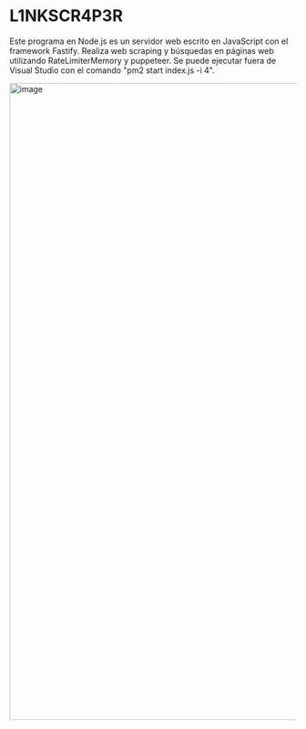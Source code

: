 # L1NKSCR4P3R

Este programa en Node.js es un servidor web escrito en JavaScript con el framework Fastify. Realiza web scraping y búsquedas en páginas web utilizando RateLimiterMemory y puppeteer. Se puede ejecutar fuera de Visual Studio con el comando "pm2 start index.js -i 4".

<img width="1117" alt="image" src="https://github.com/n0c3Nz/L1NKSCR4P3R/assets/106092515/9ee741df-90d9-4d34-b18c-388f8d38ff45">
